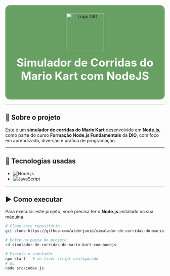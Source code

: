 <div align="center" style="background-color:#68A063; padding:25px; border-radius:15px;">

  
  <img src="https://assets.dio.me/edWxcdumDa-fk1QfOovjY_yYhaudgnoQvlUpyhpV8zg/f:webp/h:120/q:80/L3RyYWNrcy9kNTJiNzBiOC04MjE0LTQ0ZGQtYTlmNC05MmE0OGRjNzk4MTgucG5n" alt="Logo DIO" width="120"/>

  <h2 style="color:white; font-size:2.5em; margin-top:15px;">
    Simulador de Corridas do Mario Kart com NodeJS
  </h2>

</div>

---

## 📖 Sobre o projeto

Este é um **simulador de corridas do Mario Kart** desenvolvido em **Node.js**, como parte do curso **Formação Node.js Fundamentals** da **DIO**, com foco em aprendizado, diversão e prática de programação.

---

## 🚀 Tecnologias usadas

- ![Node.js](https://img.shields.io/badge/Node.js-68A063?style=for-the-badge&logo=node.js&logoColor=white)
- ![JavaScript](https://img.shields.io/badge/JavaScript-F7DF1E?style=for-the-badge&logo=javascript&logoColor=black)

---

## ▶️ Como executar

Para executar este projeto, você precisa ter o **Node.js** instalado na sua máquina.

```bash
# Clone este repositório
git clone https://github.com/alderjunio/simulador-de-corridas-do-mario-kart-com-nodejs.git

# Entre na pasta do projeto
cd simulador-de-corridas-do-mario-kart-com-nodejs

# Execute o simulador
npm start   # se tiver script configurado
# ou
node src/index.js
